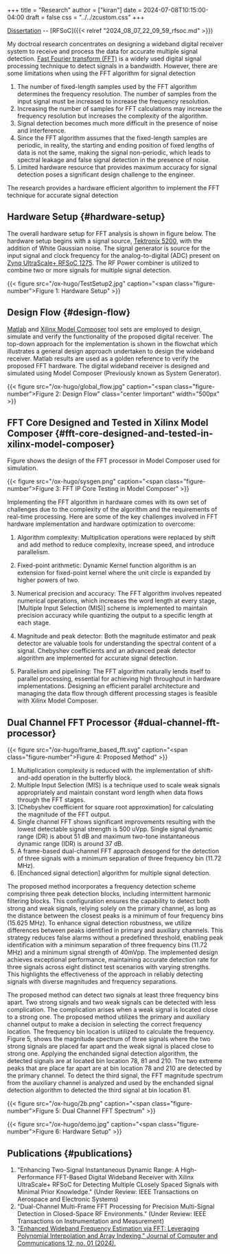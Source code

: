 +++
title = "Research"
author = ["kiran"]
date = 2024-07-08T10:15:00-04:00
draft = false
css = "../../zcustom.css"
+++

[Dissertation](https://etd.ohiolink.edu/acprod/odb_etd/etd/r/1501/10?clear=10&p10_accession_num=wright1736445262641106) -- [RFSoC]({{< relref "2024_08_07_22_09_59_rfsoc.md" >}})

My doctroal research concentrates on designing a wideband digital receiver system to receive and process the data for accurate multiple signal detection. [Fast Fourier transform (FFT)](https://en.wikipedia.org/wiki/Fast_Fourier_transform) is a widely used digital signal processing technique to detect signals in a bandwidth. However, there are some limitations when using the FFT algorithm for signal detection

1.  The number of fixed-length samples used by the FFT algorithm determines the frequency resolution. The number of samples from the input signal must be increased to increase the frequency resolution.
2.  Increasing the number of samples for FFT calculations may increase the frequency resolution but increases the complexity of the algorithm.
3.  Signal detection becomes much more difficult in the presence of noise and interference.
4.  Since the FFT algorithm assumes that the fixed-length samples are periodic, in reality, the starting and ending position of fixed lengths of data is not the same, making the signal non-periodic, which leads to spectral leakage and false signal detection in the presence of noise.
5.  Limited hardware resource that provides maximum accuracy for signal detection poses a significant design challenge to the engineer.

The research provides a hardware efficient algorithm to implement the FFT technique for accurate signal detection


## Hardware Setup {#hardware-setup}

The overall hardware setup for FFT analysis is shown in figure below. The hardware setup begins with a signal source, [Tektronix 5200](https://www.tek.com/en/products/arbitrary-waveform-generators/awg5200), with the addition of White Gaussian noise. The signal generator is source for the input signal and clock frequency for the analog-to-digital (ADC) present on [Zynq UltraScale+ RFSoC 1275](https://www.xilinx.com/products/boards-and-kits/zcu1275.html). The RF Power combiner is utilized to combine two or more signals for multiple signal detection.

{{< figure src="/ox-hugo/TestSetup2.jpg" caption="<span class=\"figure-number\">Figure 1: </span>Hardware Setup" >}}


## Design Flow {#design-flow}

[Matlab](https://www.mathworks.com/products/matlab.html) and [Xilinx Model Composer](https://www.xilinx.com/products/design-tools/vitis/vitis-model-composer.html) tool sets are employed to design, simulate and verify the functionality of the proposed digital receiver. The top-down approach for the implementation is shown in the flowchat which illustrates a general design approach undertaken to design the wideband receiver. Matlab results are used as a golden reference to verify the proposed FFT hardware. The digital wideband receiver is designed and simulated using Model Composer (Previously known as System Generator).

{{< figure src="/ox-hugo/global_flow.jpg" caption="<span class=\"figure-number\">Figure 2: </span>Design Flow" class="center !important" width="500px" >}}


## FFT Core Designed and Tested in Xilinx Model Composer {#fft-core-designed-and-tested-in-xilinx-model-composer}

Figure shows the design of the FFT processor in Model Composer used for simulation.

{{< figure src="/ox-hugo/sysgen.png" caption="<span class=\"figure-number\">Figure 3: </span>FFT IP Core Testing in Model Composer" >}}

Implementing the FFT algorithm in hardware comes with its own set of challenges due to the complexity of the algorithm and the requirements of real-time processing. Here are some of the key challenges involved in FFT hardware implementation and hardware optimization to overcome:

1.  Algorithm complexity: Multiplication operations were replaced by shift and add method to reduce complexity, increase speed, and introduce parallelism.

2.  Fixed-point arithmetic: Dynamic Kernel function algorithm is an extension for fixed-point kernel where the unit circle is expanded by higher powers of two.

3.  Numerical precision and accuracy: The FFT algorithm involves repeated numerical operations, which increases the word length at every stage, [Multiple Input Selection (MIS)] scheme is implemented to maintain precision accuracy while quantizing the output to a specific length at each stage.

4.  Magnitude and peak detector: Both the magnitude estimator and peak detector are valuable tools for understanding the spectral content of a signal. Chebyshev coefficients and an advanced peak detector algorithm are implemented for accurate signal detection.

5.  Parallelism and pipelining: The FFT algorithm naturally lends itself to parallel processing, essential for achieving high throughput in hardware implementations. Designing an efficient parallel architecture and managing the data flow through different processing stages is feasible with Xilinx Model Composer.


## Dual Channel FFT Processor {#dual-channel-fft-processor}

{{< figure src="/ox-hugo/frame_based_fft.svg" caption="<span class=\"figure-number\">Figure 4: </span>Proposed Method" >}}

1.  Multiplication complexity is reduced with the implementation of shift-and-add operation in the butterfly block.
2.  Multiple Input Selection (MIS) is a technique used to scale weak signals appropriately and maintain constant word length when data flows through the FFT stages.
3.  [Chebyshev coefficient for square root approximation] for calculating the magnitude of the FFT output.
4.  Single channel FFT shows significant improvements resulting with the lowest detectable signal strength is 500 uVpp. Single signal dynamic range (DR) is about 51 dB and maximum two-tone instantaneous dynamic range (IDR) is around 37 dB.
5.  A frame-based dual-channel FFT approach desogend for the detection of three signals with a minimum separation of three frequency bin (11.72 MHz).
6.  [Enchanced signal detection] algorithm for multiple signal detection.

The proposed method incorporates a frequency detection scheme comprising three peak detection blocks, including intermittent harmonic filtering blocks. This configuration ensures the capability to detect both strong and weak signals, relying solely on the primary channel, as long as the distance between the closest peaks is a minimum of four frequency bins (15.625 MHz). To enhance signal detection robustness, we utilize differences between peaks identified in primary and auxiliary channels. This strategy reduces false alarms without a predefined threshold, enabling peak identification with a minimum separation of three frequency bins (11.72 MHz) and a minimum signal strength of 40mVpp. The implemented design achieves exceptional performance,
maintaining accurate detection rate for three signals across eight distinct test scenarios with varying strengths. This highlights the effectiveness of the approach in reliably detecting signals with diverse magnitudes and frequency separations.

The proposed method can detect two signals at least three frequency bins apart. Two strong signals and two weak signals can be detected with less complication. The complication arises when a weak signal is located close to a strong one. The proposed method utilizes the primary and auxiliary channel output to make a decision in selecting the correct frequency location. The frequency bin location is utilized to calculate the frequency. Figure 5, shows the magnitude spectrum of three signals where the two strong signals are placed far apart and the weak signal is placed close to strong one. Applying the enchanded signal detection algorithm, the detected signals are at located bin location 78, 81 and 210. The two extreme peaks that are place far apart are at bin location 78 and 210 are detected by the primary channel. To detect the third signal, the FFT magnitude spectrum from the auxiliary channel is analyzed and used by the enchanded signal detection algorithm to detected the third signal at bin location 81.

{{< figure src="/ox-hugo/2b.png" caption="<span class=\"figure-number\">Figure 5: </span>Dual Channel FFT Spectrum" >}}

{{< figure src="/ox-hugo/demo.jpg" caption="<span class=\"figure-number\">Figure 6: </span>Hardware Setup" >}}


## Publications {#publications}

1.  "Enhancing Two-Signal Instantaneous Dynamic Range: A High-Performance FFT-Based Digital Wideband Receiver with Xilinx UltraScale+ RFSoC for Detecting Multiple CLosely Spaced Signals with Minimal Prior Knowledge." (Under Review: IEEE Transactions on Aerospace and Electronic Systems)
2.  "Dual-Channel Multi-Frame FFT Processing for Precision Multi-Signal Detection in Closed-Space RF Environments." (Under Review: IEEE Transactions on Instrumentation and Measurement)
3.  ["Enhanced Wideband Frequency Estimation via FFT: Leveraging Polynomial Interpolation and Array Indexing." Journal of Computer and Communications 12, no. 01 (2024).](https://www.scirp.org/journal/paperinformation?paperid=130467)
